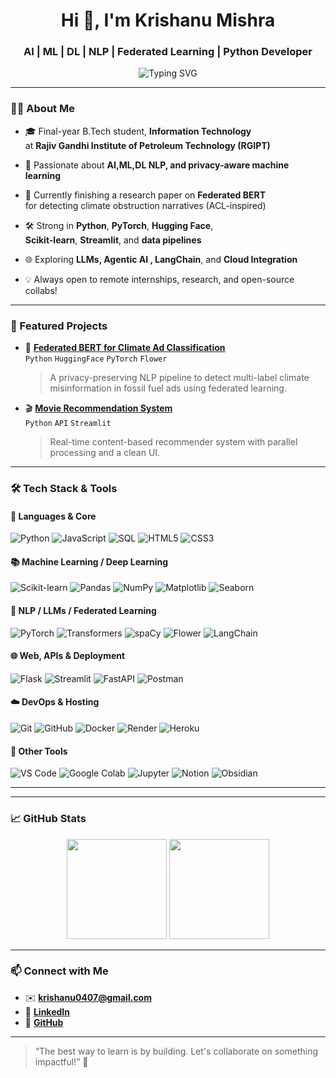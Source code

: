 <h1 align="center">Hi 👋, I'm Krishanu Mishra</h1>
<h3 align="center">AI | ML | DL | NLP | Federated Learning | Python Developer</h3>

<p align="center">
  <img src="https://readme-typing-svg.demolab.com?font=Fira+Code&weight=600&size=22&pause=1000&color=2AC8F1&center=true&vCenter=true&width=435&lines=Final+year+B.Tech+IT+Student;Passionate+about+AI+and+ML;Working+on+Federated+LLMs;Let's+Build+Something+Cool!" alt="Typing SVG" />
</p>

---

### 👨‍💻 About Me

- 🎓 Final-year B.Tech student, **Information Technology**  
  at **Rajiv Gandhi Institute of Petroleum Technology (RGIPT)**

- 🤖 Passionate about **AI,ML,DL NLP, and privacy-aware machine learning**

- 🧪 Currently finishing a research paper on **Federated BERT**  
  for detecting climate obstruction narratives (ACL-inspired)

- 🛠️ Strong in **Python**, **PyTorch**, **Hugging Face**,  
  **Scikit-learn**, **Streamlit**, and **data pipelines**

- 🌐 Exploring **LLMs, Agentic AI , LangChain**, and **Cloud Integration**

- 💡 Always open to remote internships, research, and open-source collabs!

---

### 📌 Featured Projects

- 🔬 [**Federated BERT for Climate Ad Classification**](https://github.com/m-krishanu07/climate-obstruction-narratives)  
  `Python` `HuggingFace` `PyTorch` `Flower`  
  > A privacy-preserving NLP pipeline to detect multi-label climate misinformation in fossil fuel ads using federated learning.

- 🎬 [**Movie Recommendation System**](https://github.com/m-krishanu07/Movie-Recommendation-System)  
  `Python` `API` `Streamlit`  
  > Real-time content-based recommender system with parallel processing and a clean UI.

---

### 🛠️ Tech Stack & Tools

#### 🧠 Languages & Core
![Python](https://img.shields.io/badge/-Python-3776AB?style=for-the-badge&logo=python&logoColor=white)
![JavaScript](https://img.shields.io/badge/-JavaScript-F7DF1E?style=for-the-badge&logo=javascript&logoColor=black)
![SQL](https://img.shields.io/badge/-SQL-003B57?style=for-the-badge&logo=sqlite&logoColor=white)
![HTML5](https://img.shields.io/badge/-HTML5-E34F26?style=for-the-badge&logo=html5&logoColor=white)
![CSS3](https://img.shields.io/badge/-CSS3-1572B6?style=for-the-badge&logo=css3&logoColor=white)

#### 📚 Machine Learning / Deep Learning
![Scikit-learn](https://img.shields.io/badge/-Scikit--learn-F7931E?style=for-the-badge&logo=scikit-learn&logoColor=white)
![Pandas](https://img.shields.io/badge/-Pandas-150458?style=for-the-badge&logo=pandas&logoColor=white)
![NumPy](https://img.shields.io/badge/-NumPy-013243?style=for-the-badge&logo=numpy&logoColor=white)
![Matplotlib](https://img.shields.io/badge/-Matplotlib-11557C?style=for-the-badge&logo=matplotlib&logoColor=white)
![Seaborn](https://img.shields.io/badge/-Seaborn-4B8BBE?style=for-the-badge&logo=python&logoColor=white)

#### 🤖 NLP / LLMs / Federated Learning
![PyTorch](https://img.shields.io/badge/-PyTorch-E34A6F?style=for-the-badge&logo=pytorch&logoColor=white)
![Transformers](https://img.shields.io/badge/-Transformers-FFD21F?style=for-the-badge&logo=huggingface&logoColor=black)
![spaCy](https://img.shields.io/badge/-spaCy-09A3D5?style=for-the-badge&logo=spacy&logoColor=white)
![Flower](https://img.shields.io/badge/-Flower-FED766?style=for-the-badge&logo=flower&logoColor=black)
![LangChain](https://img.shields.io/badge/-LangChain-00AEFF?style=for-the-badge&logo=chainlink&logoColor=white)

#### 🌐 Web, APIs & Deployment
![Flask](https://img.shields.io/badge/-Flask-000000?style=for-the-badge&logo=flask&logoColor=white)
![Streamlit](https://img.shields.io/badge/-Streamlit-FF4B4B?style=for-the-badge&logo=streamlit&logoColor=white)
![FastAPI](https://img.shields.io/badge/-FastAPI-009688?style=for-the-badge&logo=fastapi&logoColor=white)
![Postman](https://img.shields.io/badge/-Postman-FF6C37?style=for-the-badge&logo=postman&logoColor=white)

#### ☁️ DevOps & Hosting
![Git](https://img.shields.io/badge/-Git-F05032?style=for-the-badge&logo=git&logoColor=white)
![GitHub](https://img.shields.io/badge/-GitHub-181717?style=for-the-badge&logo=github&logoColor=white)
![Docker](https://img.shields.io/badge/-Docker-2496ED?style=for-the-badge&logo=docker&logoColor=white)
![Render](https://img.shields.io/badge/-Render-46E3B7?style=for-the-badge&logo=render&logoColor=black)
![Heroku](https://img.shields.io/badge/-Heroku-430098?style=for-the-badge&logo=heroku&logoColor=white)

#### 🧰 Other Tools
![VS Code](https://img.shields.io/badge/-VSCode-007ACC?style=for-the-badge&logo=visual-studio-code&logoColor=white)
![Google Colab](https://img.shields.io/badge/-Google%20Colab-F9AB00?style=for-the-badge&logo=googlecolab&logoColor=black)
![Jupyter](https://img.shields.io/badge/-Jupyter-F37626?style=for-the-badge&logo=jupyter&logoColor=white)
![Notion](https://img.shields.io/badge/-Notion-000000?style=for-the-badge&logo=notion&logoColor=white)
![Obsidian](https://img.shields.io/badge/-Obsidian-483699?style=for-the-badge&logo=obsidian&logoColor=white)

---


---

### 📈 GitHub Stats

<p align="center">
  <img src="https://github-readme-stats.vercel.app/api?username=m-krishanu07&show_icons=true&theme=radical" height="160" />
  <img src="https://github-readme-stats.vercel.app/api/top-langs/?username=m-krishanu07&layout=compact&theme=radical" height="160" />
</p>

---

### 📫 Connect with Me

- ✉️ **krishanu0407@gmail.com**  
- 💼 [**LinkedIn**](https://linkedin.com/in/krishanu-mishra-363b90251)  
- 🧠 [**GitHub**](https://github.com/m-krishanu07)

---

> “The best way to learn is by building. Let's collaborate on something impactful!” 🚀
